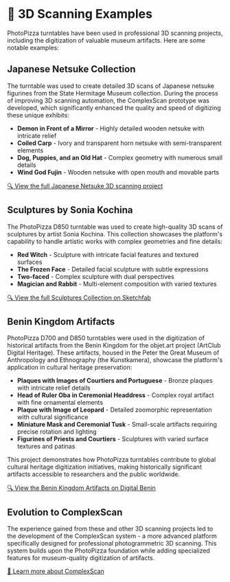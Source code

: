 # 🏺 3D Scanning Examples

PhotoPizza turntables have been used in professional 3D scanning projects, including the digitization of valuable museum artifacts. Here are some notable examples:

## Japanese Netsuke Collection

The turntable was used to create detailed 3D scans of Japanese netsuke figurines from the State Hermitage Museum collection. During the process of improving 3D scanning automation, the ComplexScan prototype was developed, which significantly enhanced the quality and speed of digitizing these unique exhibits:

- **Demon in Front of a Mirror** - Highly detailed wooden netsuke with intricate relief
- **Coiled Carp** - Ivory and transparent horn netsuke with semi-transparent elements
- **Dog, Puppies, and an Old Hat** - Complex geometry with numerous small details
- **Wind God Fujin** - Wooden netsuke with open mouth and movable parts

[🔍 View the full Japanese Netsuke 3D scanning project](https://rnd-pro.com/pulse/3D-scanning-netsuke/)

## Sculptures by Sonia Kochina

The PhotoPizza D850 turntable was used to create high-quality 3D scans of sculptures by artist Sonia Kochina. This collection showcases the platform's capability to handle artistic works with complex geometries and fine details:

- **Red Witch** - Sculpture with intricate facial features and textured surfaces
- **The Frozen Face** - Detailed facial sculpture with subtle expressions
- **Two-faced** - Complex sculpture with dual perspectives
- **Magician and Rabbit** - Multi-element composition with varied textures

[🔍 View the full Sculptures Collection on Sketchfab](https://sketchfab.com/F360-Studio/collections/sculptures-author-sonia-kochina-7a43fd275bc540e8b928803b158ab76e)

## Benin Kingdom Artifacts

PhotoPizza D700 and D850 turntables were used in the digitization of historical artifacts from the Benin Kingdom for the objet.art project (ArtClub Digital Heritage). These artifacts, housed in the Peter the Great Museum of Anthropology and Ethnography (the Kunstkamera), showcase the platform's application in cultural heritage preservation:

- **Plaques with Images of Courtiers and Portuguese** - Bronze plaques with intricate relief details
- **Head of Ruler Oba in Ceremonial Headdress** - Complex royal artifact with fine ornamental elements
- **Plaque with Image of Leopard** - Detailed zoomorphic representation with cultural significance
- **Miniature Mask and Ceremonial Tusk** - Small-scale artifacts requiring precise rotation and lighting
- **Figurines of Priests and Courtiers** - Sculptures with varied surface textures and patinas

This project demonstrates how PhotoPizza turntables contribute to global cultural heritage digitization initiatives, making historically significant artifacts accessible to researchers and the public worldwide.

[🔍 View the Benin Kingdom Artifacts on Digital Benin](https://digitalbenin.org/institutions/198/3d)

## Evolution to ComplexScan

The experience gained from these and other 3D scanning projects led to the development of the ComplexScan system - a more advanced platform specifically designed for professional photogrammetric 3D scanning. This system builds upon the PhotoPizza foundation while adding specialized features for museum-quality digitization of artifacts.

[🔬 Learn more about ComplexScan](https://rnd-pro.com/pulse/ComplexScan/) 